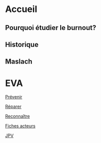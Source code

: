 # Accueil

## Pourquoi étudier le burnout?

## Historique

## Maslach

# EVA 


[Prévenir](https://controverses.github.io/burn-out/prevenir) 

[Réparer](https://controverses.github.io/burn-out/reparer) 

[Reconnaître](https://controverses.github.io/burn-out/reconnaitre)   

[Fiches acteurs](https://controverses.github.io/burn-out/acteurs "Sébastien Lautié") 


<a href="https://controverses.github.io/burn-out/acteurs.html#Sébastien" target="_blank">JPV</a>
